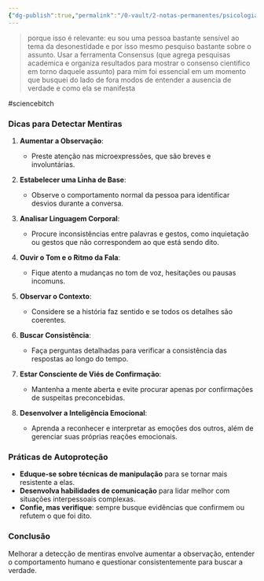 ```yaml
---
{"dg-publish":true,"permalink":"/0-vault/2-notas-permanentes/psicologia-da-mentira-consensus/","dgHomeLink":true,"dgShowLocalGraph":true,"dgShowFileTree":true,"noteIcon":""}
---
```



> porque isso é relevante: eu sou uma pessoa bastante sensível ao tema da desonestidade e por isso mesmo pesquiso bastante sobre o assunto. Usar a ferramenta Consensus (que agrega pesquisas academica e organiza resultados para mostrar o consenso cientifico em torno daquele assunto) para mim foi essencial em um momento que busquei do lado de fora modos de entender a ausencia de verdade e como ela se manifesta

#sciencebitch 

### Dicas para Detectar Mentiras

1. **Aumentar a Observação**:
   - Preste atenção nas microexpressões, que são breves e involuntárias.

2. **Estabelecer uma Linha de Base**:
   - Observe o comportamento normal da pessoa para identificar desvios durante a conversa.

3. **Analisar Linguagem Corporal**:
   - Procure inconsistências entre palavras e gestos, como inquietação ou gestos que não correspondem ao que está sendo dito.

4. **Ouvir o Tom e o Ritmo da Fala**:
   - Fique atento a mudanças no tom de voz, hesitações ou pausas incomuns.

5. **Observar o Contexto**:
   - Considere se a história faz sentido e se todos os detalhes são coerentes.

6. **Buscar Consistência**:
   - Faça perguntas detalhadas para verificar a consistência das respostas ao longo do tempo.

7. **Estar Consciente de Viés de Confirmação**:
   - Mantenha a mente aberta e evite procurar apenas por confirmações de suspeitas preconcebidas.

8. **Desenvolver a Inteligência Emocional**:
   - Aprenda a reconhecer e interpretar as emoções dos outros, além de gerenciar suas próprias reações emocionais.

### Práticas de Autoproteção

- **Eduque-se sobre técnicas de manipulação** para se tornar mais resistente a elas.
- **Desenvolva habilidades de comunicação** para lidar melhor com situações interpessoais complexas.
- **Confie, mas verifique**: sempre busque evidências que confirmem ou refutem o que foi dito.

### Conclusão

Melhorar a detecção de mentiras envolve aumentar a observação, entender o comportamento humano e questionar consistentemente para buscar a verdade.
